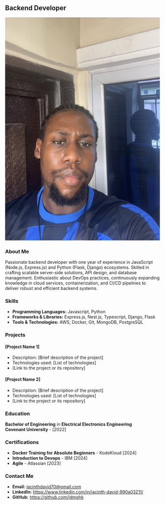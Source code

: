 <h2>Backend Developer</h2>
<img src="images/me.jpg" alt="Profile Picture">
<h3>About Me</h3>
<p>Passionate backend developer with one year of experience in JavaScript (Node.js, Express.js) and Python (Flask, Django) ecosystems. Skilled in crafting scalable server-side solutions, API design, and database management. Enthusiastic about DevOps practices, continuously expanding knowledge in cloud services, containerization, and CI/CD pipelines to deliver robust and efficient backend systems.</p>
<h3>Skills</h3>
<ul>
  <li><strong>Programming Languages:</strong> Javascript, Python</li>
  <li><strong>Frameworks &amp; Libraries:</strong> Express.js, Nest.js, Typescript, Django, Flask</li>
  <li><strong>Tools &amp; Technologies:</strong> AWS, Docker, Git, MongoDB, PostgreSQL</li>
</ul>
<h3>Projects</h3>
<h4>[Project Name 1]</h4>
<ul>
  <li>Description: [Brief description of the project]</li>
  <li>Technologies used: [List of technologies]</li>
  <li>[Link to the project or its repository]</li>
</ul>
<h4>[Project Name 2]</h4>
<ul>
  <li>Description: [Brief description of the project]</li>
  <li>Technologies used: [List of technologies]</li>
  <li>[Link to the project or its repository]</li>
</ul>
<h3>Education</h3>
<p><strong>Bachelor of Engineering</strong> in <strong>Electrical Electronics Engineering</strong><br>
<strong>Covenant University</strong> - [2022]</p>
<h3>Certifications</h3>
<ul>
  <li><strong>Docker Training for Absolute Beginners</strong> - KodeKloud [2024]</li>
  <li><strong>Introduction to Devops</strong> - IBM [2024]</li>
  <li><strong>Agile</strong> - Atlassian [2023]</li>
</ul>
<h3>Contact Me</h3>
<ul>
  <li><strong>Email:</strong> <a href="mailto:jacinthdavid70@gmail.com">jacinthdavid70@gmail.com</a></li>
  <li><strong>LinkedIn:</strong> <a href="https://www.linkedin.com/in/jacinth-david-990a03211/">https://www.linkedin.com/in/jacinth-david-990a03211/</a></li>
  <li><strong>GitHub:</strong> <a href="https://github.com/jdmghk">https://github.com/jdmghk</a></li>
</ul>

